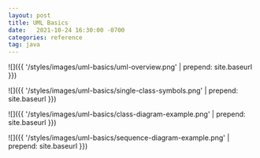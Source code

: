 ```yaml
---
layout: post
title: UML Basics
date:   2021-10-24 16:30:00 -0700
categories: reference
tag: java
---
```


![]({{ '/styles/images/uml-basics/uml-overview.png' | prepend: site.baseurl }})

![]({{ '/styles/images/uml-basics/single-class-symbols.png' | prepend: site.baseurl }})

![]({{ '/styles/images/uml-basics/class-diagram-example.png' | prepend: site.baseurl }})

![]({{ '/styles/images/uml-basics/sequence-diagram-example.png' | prepend: site.baseurl }})